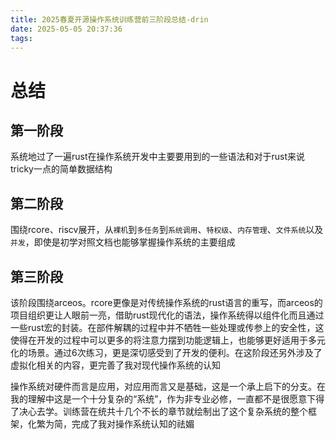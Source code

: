 ```yaml
---
title: 2025春夏开源操作系统训练营前三阶段总结-drin
date: 2025-05-05 20:37:36
tags:
---
```

# 总结

## 第一阶段
系统地过了一遍rust在操作系统开发中主要要用到的一些语法和对于rust来说tricky一点的简单数据结构

## 第二阶段
围绕rcore、riscv展开，从`裸机`到`多任务`到`系统调用`、`特权级`、`内存管理`、`文件系统`以及`并发`，即使是初学对照文档也能够掌握操作系统的主要组成

## 第三阶段
该阶段围绕arceos。rcore更像是对传统操作系统的rust语言的重写，而arceos的项目组织更让人眼前一亮，借助rust现代化的语法，操作系统得以组件化而且通过一些rust宏的封装。在部件解耦的过程中并不牺牲一些处理或传参上的安全性，这使得在开发的过程中可以更多的将注意力摆到功能逻辑上，也能够更好适用于多元化的场景。通过6次练习，更是深切感受到了开发的便利。在这阶段还另外涉及了虚拟化相关的内容，更完善了我对现代操作系统的认知

操作系统对硬件而言是应用，对应用而言又是基础，这是一个承上启下的分支。在我的理解中这是一个十分复杂的“系统”，作为非专业必修，一直都不是很愿意下得了决心去学。训练营在统共十几个不长的章节就绘制出了这个复杂系统的整个框架，化繁为简，完成了我对操作系统认知的祛媚

